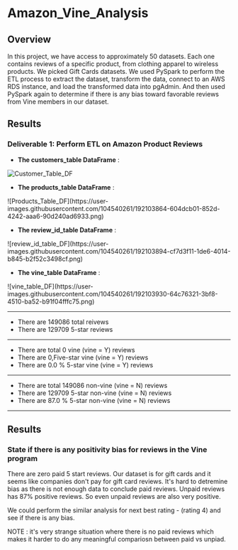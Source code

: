 # Amazon_Vine_Analysis

## Overview
In this project, we have access to approximately 50 datasets. Each one contains reviews of a specific product, from clothing apparel to wireless products.  We picked Gift Cards datasets. 
We used PySpark to perform the ETL process to extract the dataset, transform the data, connect to an AWS RDS instance, and load the transformed data into pgAdmin. And then used PySpark again to determine if there is any bias toward favorable reviews from Vine members in our dataset. 


## Results

### Deliverable 1: Perform ETL on Amazon Product Reviews


* **The customers_table DataFrame** :  
<p align="left">
  
![Customer_Table_DF](https://user-images.githubusercontent.com/104540261/192103839-952fd680-e501-4ac8-b13e-efb25b5633b3.png)
  
</p>

* **The products_table DataFrame** :  
<p align="left">
![Products_Table_DF](https://user-images.githubusercontent.com/104540261/192103864-604dcb01-852d-4242-aaa6-90d240ad6933.png)
</p>

* **The review_id_table DataFrame** :  
<p align="left">
![review_id_table_DF](https://user-images.githubusercontent.com/104540261/192103894-cf7d3f11-1de6-4014-b845-b2f52c3498cf.png)
</p>

* **The vine_table DataFrame** :  
<p align="left">
![vine_table_DF](https://user-images.githubusercontent.com/104540261/192103930-64c76321-3bf8-4510-ba52-b91f04fffc75.png)
</p>





-----------------------------------------------------------------------------

* There are 149086 total reivews
* There are 129709 5-star reviews


-----------------------------------------------------------------------------
* There are total 0 vine (vine = Y) reviews
* There are 0,Five-star vine (vine = Y) reviews
* There are 0.0 % 5-star vine (vine = Y) reviews


-----------------------------------------------------------------------------
* There are total 149086 non-vine (vine = N) reviews
* There are 129709 5-star non-vine (vine = N) reviews
* There are 87.0 % 5-star non-vine (vine = N) reviews


-----------------------------------------------------------------------------
## Results

### State if there is any positivity bias for reviews in the Vine program
There are zero paid 5 start reviews. Our dataset is for gift cards and it seems like companies don't pay for gift card reviews. It's hard to detremine bias as there is not enough data to conclude paid reviews. Unpaid reviews has 87% positive reviews. So even unpaid reviews are also very positive.

We could perform the similar analysis for next best rating - (rating 4) and see if there is any bias. 

NOTE : it's very strange situation where there is no paid reviews which makes it harder to do any meaningful compariosn between paid vs unpiad. 
